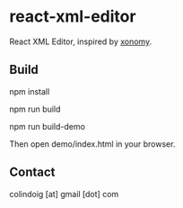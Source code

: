 # react-xml-editor

React XML Editor, inspired by [xonomy](https://github.com/michmech/xonomy).

Build
-----
npm install

npm run build

npm run build-demo

Then open demo/index.html in your browser.

Contact
-------

colindoig [at] gmail [dot] com
